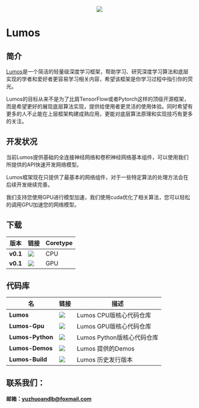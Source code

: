 <div align="center">
  <img src="https://github.com/LumosNet/Lumos/blob/master/img/Lumos.png">
</div>

# Lumos

## 简介

[Lumos](https://gitee.com/lumos-net/lumos)是一个简洁的轻量级深度学习框架，帮助学习、研究深度学习算法和底层实现的学者和爱好者更容易学习相关内容，希望该框架是你学习过程中指引你的荧光。

Lumos的目标从来不是为了比肩TensorFlow或者Pytorch这样的顶级开源框架，而是希望更好的展现底层算法实现，提供给使用者更灵活的使用体验。同时希望有更多的人不止能在上层框架构建成熟应用，更能对底层算法原理和实现技巧有更多的关注。



## 开发状况

当前Lumos提供基础的全连接神经网络和卷积神经网络基本组件，可以使用我们所提供的API快速开发网络模型。

Lumos框架现在只提供了最基本的网络组件，对于一些特定算法的处理方法会在后续开发继续完善。

我们支持您使用GPU进行模型加速，我们使用cuda优化了相关算法，您可以轻松的调用GPU加速您的网络模型。



## 下载

版本                    | 链接                                                                                                                                                                           | Coretype
----------------------------- | -------------------------------------------------------------------------------------------------------------------------------------------------------------------------------- | ---------
**v0.1**                 | [<img src="https://img.shields.io/badge/Lumos-CPU-brightgreen" />](https://github.com/LumosNet/Lumos-Build/raw/main/v0.1.0/lumos_0.1.0_linux_cpu.run)           | CPU
**v0.1**                 | [<img src="https://img.shields.io/badge/Lumos-GPU-brightgreen" />](https://github.com/LumosNet/Lumos-Build/raw/main/v0.1.0/lumos_0.1.0_linux_gpu.run)           | GPU


## 代码库

名                    | 链接                                                                                                                                                                           | 描述
----------------------------- | -------------------------------------------------------------------------------------------------------------------------------------------------------------------------------- | ---------
**Lumos**                 | [<img src="https://img.shields.io/badge/Lumos-CPU-brightgreen" />](https://github.com/LumosNet/Lumos)           | Lumos CPU版核心代码仓库
**Lumos-Gpu**                 | [<img src="https://img.shields.io/badge/Lumos-GPU-brightgreen" />](https://github.com/LumosNet/Lumos-Gpu)           | Lumos GPU版核心代码仓库
**Lumos-Python**                 | [<img src="https://img.shields.io/badge/Lumos-Python-brightgreen" />](https://github.com/LumosNet/Lumos-Python)           | Lumos Python版核心代码仓库
**Lumos-Demos**                 | [<img src="https://img.shields.io/badge/Lumos-Demos-brightgreen" />](https://github.com/LumosNet/Lumos-Demos)           | Lumos 提供的Demos
**Lumos-Build**                 | [<img src="https://img.shields.io/badge/Lumos-Build-brightgreen" />](https://github.com/LumosNet/Lumos-Build)           | Lumos 历史发行版本

## 联系我们：

####     邮箱：yuzhuoandlb@foxmail.com

